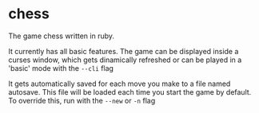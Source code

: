 # chess

The game chess written in ruby.

It currently has all basic features. The game can be displayed inside a curses window, which gets dinamically refreshed or 
can be played in a 'basic' mode with the `--cli` flag

It gets automatically saved for each move you make to a file named autosave. This file will be loaded each time you start
the game by default. To override this, run with the `--new` or `-n` flag
